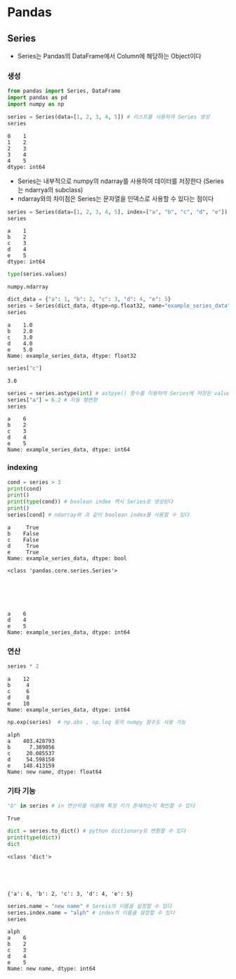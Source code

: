# Pandas

## Series

* Series는 Pandas의 DataFrame에서 Column에 해당하는 Object이다

### 생성


```python
from pandas import Series, DataFrame
import pandas as pd
import numpy as np
```


```python
series = Series(data=[1, 2, 3, 4, 5]) # 리스트를 사용하여 Series 생성
series
```




    0    1
    1    2
    2    3
    3    4
    4    5
    dtype: int64



* Series는 내부적으로 numpy의 ndarray를 사용하여 데이터를 저장한다 (Series는 ndarrya의 subclass)
* ndarray와의 차이점은 Series는 문자열을 인덱스로 사용할 수 있다는 점이다


```python
series = Series(data=[1, 2, 3, 4, 5], index=["a", "b", "c", "d", "e"]) # Series를 생성하며 index의 이름도 같이 지정
series
```




    a    1
    b    2
    c    3
    d    4
    e    5
    dtype: int64




```python
type(series.values)
```




    numpy.ndarray




```python
dict_data = {"a": 1, "b": 2, "c": 3, "d": 4, "e": 5}
series = Series(dict_data, dtype=np.float32, name="example_series_data") # dictionary를 이용하여 Series를 초기화할 수도 있다
series
```




    a    1.0
    b    2.0
    c    3.0
    d    4.0
    e    5.0
    Name: example_series_data, dtype: float32




```python
series["c"]
```




    3.0




```python
series = series.astype(int) # astpye() 함수를 이용하여 Series에 저장된 value의 data type을 변경할 수 있다
series["a"] = 6.2 # 자동 형변환
series
```




    a    6
    b    2
    c    3
    d    4
    e    5
    Name: example_series_data, dtype: int64



### indexing


```python
cond = series > 3
print(cond)
print()
print(type(cond)) # boolean index 역시 Series로 생성된다
print()
series[cond] # ndarray와 과 같이 boolean index를 사용할 수 있다
```

    a     True
    b    False
    c    False
    d     True
    e     True
    Name: example_series_data, dtype: bool
    
    <class 'pandas.core.series.Series'>
    





    a    6
    d    4
    e    5
    Name: example_series_data, dtype: int64



### 연산


```python
series * 2
```




    a    12
    b     4
    c     6
    d     8
    e    10
    Name: example_series_data, dtype: int64




```python
np.exp(series)  # np.abs , np.log 등의 numpy 함수도 사용 가능
```




    alph
    a    403.428793
    b      7.389056
    c     20.085537
    d     54.598150
    e    148.413159
    Name: new name, dtype: float64



### 기타 기능


```python
"b" in series # in 연산자를 이용해 특정 키가 존재하는지 확인할 수 있다
```




    True




```python
dict = series.to_dict() # python dictionary로 변환할 수 있다
print(type(dict))
dict
```

    <class 'dict'>





    {'a': 6, 'b': 2, 'c': 3, 'd': 4, 'e': 5}




```python
series.name = "new name" # Sereis의 이름을 설정할 수 있다
series.index.name = "alph" # index의 이름을 설정할 수 있다
series
```




    alph
    a    6
    b    2
    c    3
    d    4
    e    5
    Name: new name, dtype: int64


